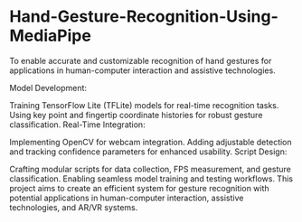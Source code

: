 # Hand-Gesture-Recognition-Using-MediaPipe
To enable accurate and customizable recognition of hand gestures for applications in human-computer interaction and assistive technologies.


Model Development:

Training TensorFlow Lite (TFLite) models for real-time recognition tasks.
Using key point and fingertip coordinate histories for robust gesture classification.
Real-Time Integration:

Implementing OpenCV for webcam integration.
Adding adjustable detection and tracking confidence parameters for enhanced usability.
Script Design:

Crafting modular scripts for data collection, FPS measurement, and gesture classification.
Enabling seamless model training and testing workflows.
This project aims to create an efficient system for gesture recognition with potential applications in human-computer interaction, assistive technologies, and AR/VR systems.
